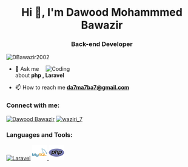 <h1 align="center">Hi 👋, I'm Dawood Mohammmed Bawazir</h1>
<h3 align="center">Back-end Developer</h3>

<p align="left"> <img src="https://komarev.com/ghpvc/?username=DBawazir2002&label=Profile%20views&color=0e75b6&style=flat" alt="DBawazir2002" /> </p>

<img align="right" alt="Coding" width="400" src="https://cdn.dribbble.com/users/1162077/screenshots/3848914/programmer.gif">


- 💬 Ask me about **php , Laravel**

- 📫 How to reach me **<a href="mailto:da7ma7ba7@gmail.com">da7ma7ba7@gmail.com</a>**

<h3 align="left">Connect with me:</h3>
<p align="left">
<!-- <a href="https://twitter.com/mohammed zubair" target="blank"><img align="center" src="https://raw.githubusercontent.com/rahuldkjain/github-profile-readme-generator/master/src/images/icons/Social/twitter.svg" alt="mohammed zubair" height="30" width="40" /></a> -->
<a href="https://fb.com/dawood mohmmed bawazir" target="blank"><img align="center" src="https://raw.githubusercontent.com/rahuldkjain/github-profile-readme-generator/master/src/images/icons/Social/facebook.svg" alt="Dawood Bawazir" height="30" width="40" /></a>
<a href="https://instagram.com/waziri_7" target="blank"><img align="center" src="https://raw.githubusercontent.com/rahuldkjain/github-profile-readme-generator/master/src/images/icons/Social/instagram.svg" alt="waziri_7" height="30" width="40" /></a>
</p>

<h3 align="left">Languages and Tools:</h3>
<p align="left">  <a href="https://laravel.com/" target="_blank" rel="noreferrer"> <img class="w-12" src="/img/logomark.min.svg" alt="Laravel" width="40" height="40"></a> <a href="https://www.mysql.com/" target="_blank" rel="noreferrer"> <img src="https://raw.githubusercontent.com/devicons/devicon/master/icons/mysql/mysql-original-wordmark.svg" alt="mysql" width="40" height="40"/> </a>  <a href="https://www.php.net" target="_blank" rel="noreferrer"> <img src="https://raw.githubusercontent.com/devicons/devicon/master/icons/php/php-original.svg" alt="php" width="40" height="40"/> </a> </p>
